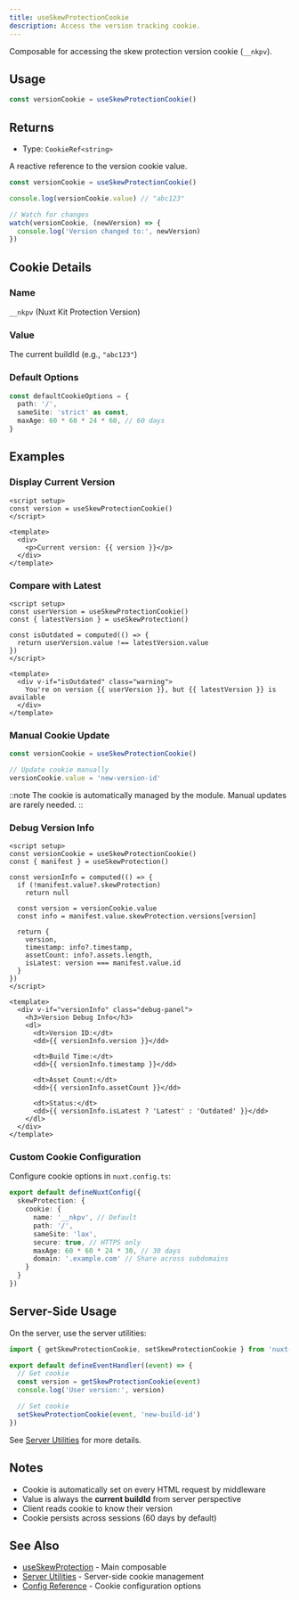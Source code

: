 ```yaml
---
title: useSkewProtectionCookie
description: Access the version tracking cookie.
---
```


Composable for accessing the skew protection version cookie (`__nkpv`).

## Usage

```ts
const versionCookie = useSkewProtectionCookie()
```

## Returns

- Type: `CookieRef<string>`

A reactive reference to the version cookie value.

```ts
const versionCookie = useSkewProtectionCookie()

console.log(versionCookie.value) // "abc123"

// Watch for changes
watch(versionCookie, (newVersion) => {
  console.log('Version changed to:', newVersion)
})
```

## Cookie Details

### Name

`__nkpv` (Nuxt Kit Protection Version)

### Value

The current buildId (e.g., `"abc123"`)

### Default Options

```ts
const defaultCookieOptions = {
  path: '/',
  sameSite: 'strict' as const,
  maxAge: 60 * 60 * 24 * 60, // 60 days
}
```

## Examples

### Display Current Version

```vue
<script setup>
const version = useSkewProtectionCookie()
</script>

<template>
  <div>
    <p>Current version: {{ version }}</p>
  </div>
</template>
```

### Compare with Latest

```vue
<script setup>
const userVersion = useSkewProtectionCookie()
const { latestVersion } = useSkewProtection()

const isOutdated = computed(() => {
  return userVersion.value !== latestVersion.value
})
</script>

<template>
  <div v-if="isOutdated" class="warning">
    You're on version {{ userVersion }}, but {{ latestVersion }} is available
  </div>
</template>
```

### Manual Cookie Update

```ts
const versionCookie = useSkewProtectionCookie()

// Update cookie manually
versionCookie.value = 'new-version-id'
```

::note
The cookie is automatically managed by the module. Manual updates are rarely needed.
::

### Debug Version Info

```vue
<script setup>
const versionCookie = useSkewProtectionCookie()
const { manifest } = useSkewProtection()

const versionInfo = computed(() => {
  if (!manifest.value?.skewProtection)
    return null

  const version = versionCookie.value
  const info = manifest.value.skewProtection.versions[version]

  return {
    version,
    timestamp: info?.timestamp,
    assetCount: info?.assets.length,
    isLatest: version === manifest.value.id
  }
})
</script>

<template>
  <div v-if="versionInfo" class="debug-panel">
    <h3>Version Debug Info</h3>
    <dl>
      <dt>Version ID:</dt>
      <dd>{{ versionInfo.version }}</dd>

      <dt>Build Time:</dt>
      <dd>{{ versionInfo.timestamp }}</dd>

      <dt>Asset Count:</dt>
      <dd>{{ versionInfo.assetCount }}</dd>

      <dt>Status:</dt>
      <dd>{{ versionInfo.isLatest ? 'Latest' : 'Outdated' }}</dd>
    </dl>
  </div>
</template>
```

### Custom Cookie Configuration

Configure cookie options in `nuxt.config.ts`:

```ts [nuxt.config.ts]
export default defineNuxtConfig({
  skewProtection: {
    cookie: {
      name: '__nkpv', // Default
      path: '/',
      sameSite: 'lax',
      secure: true, // HTTPS only
      maxAge: 60 * 60 * 24 * 30, // 30 days
      domain: '.example.com' // Share across subdomains
    }
  }
})
```

## Server-Side Usage

On the server, use the server utilities:

```ts
import { getSkewProtectionCookie, setSkewProtectionCookie } from 'nuxt-skew-protection/server'

export default defineEventHandler((event) => {
  // Get cookie
  const version = getSkewProtectionCookie(event)
  console.log('User version:', version)

  // Set cookie
  setSkewProtectionCookie(event, 'new-build-id')
})
```

See [Server Utilities](/docs/skew-protection/api/server-utilities) for more details.

## Notes

- Cookie is automatically set on every HTML request by middleware
- Value is always the **current buildId** from server perspective
- Client reads cookie to know their version
- Cookie persists across sessions (60 days by default)

## See Also

- [useSkewProtection](/docs/skew-protection/api/use-skew-protection) - Main composable
- [Server Utilities](/docs/skew-protection/api/server-utilities) - Server-side cookie management
- [Config Reference](/docs/skew-protection/api/config) - Cookie configuration options
